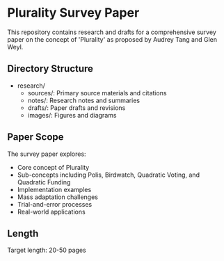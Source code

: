 # Plurality Survey Paper

This repository contains research and drafts for a comprehensive survey paper on the concept of 'Plurality' as proposed by Audrey Tang and Glen Weyl.

## Directory Structure

- research/
  - sources/: Primary source materials and citations
  - notes/: Research notes and summaries
  - drafts/: Paper drafts and revisions
  - images/: Figures and diagrams

## Paper Scope

The survey paper explores:
- Core concept of Plurality
- Sub-concepts including Polis, Birdwatch, Quadratic Voting, and Quadratic Funding
- Implementation examples
- Mass adaptation challenges
- Trial-and-error processes
- Real-world applications

## Length
Target length: 20-50 pages
